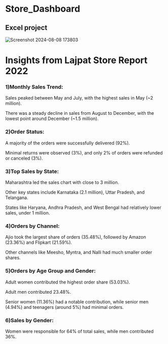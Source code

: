 # Store_Dashboard
## Excel project  

  ![Screenshot 2024-08-08 173803](https://github.com/user-attachments/assets/a6370218-e342-40b0-a530-337f7453ebf9)  

# Insights from Lajpat Store Report 2022  

### 1)Monthly Sales Trend:  

Sales peaked between May and July, with the highest sales in May (~2 million).  

There was a steady decline in sales from August to December, with the lowest point around December (~1.5 million).  

### 2)Order Status:  

A majority of the orders were successfully delivered (92%).  

Minimal returns were observed (3%), and only 2% of orders were refunded or canceled (3%).  

### 3)Top Sales by State:  

Maharashtra led the sales chart with close to 3 million.  

Other key states include Karnataka (2.1 million), Uttar Pradesh, and Telangana.  

States like Haryana, Andhra Pradesh, and West Bengal had relatively lower sales, under 1 million.  

### 4)Orders by Channel:  

Ajio took the largest share of orders (35.48%), followed by Amazon (23.36%) and Flipkart (21.59%).  

Other channels like Meesho, Myntra, and Nalli had much smaller order shares.  

### 5)Orders by Age Group and Gender:  

Adult women contributed the highest order share (53.03%).  

Adult men contributed 23.48%.  

Senior women (11.36%) had a notable contribution, while senior men (4.94%) and teenagers (around 5%) had minimal orders.  

### 6)Sales by Gender:  

Women were responsible for 64% of total sales, while men contributed 36%.
